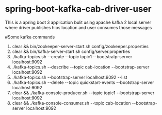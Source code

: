 # spring-boot-kafka-cab-driver-user
This is a apring boot 3 application bulit using apache kafka 2 local server where driver publishes hios location and user consumes those messages

#Some kafka commands

1. clear && bin/zookeeper-server-start.sh config/zookeeper.properties
2. clear && bin/kafka-server-start.sh config/server.properties
3. ./kafka-topics.sh --create --topic topic1 --bootstratp-server localhost:9092
4. ./kafka-topics.sh --describe --topic cab-location  --bootstrap-server localhost:9092
5. ./kafka-topics.sh --bootstrap-server localhost:9092 --list  
6. ./kafka-topics.sh --delete --topic quickstart-events --bootstrap-server localhost:9092
7. clear && ./kafka-console-producer.sh --topic topic1 --bootstrap-server localhost:9092
8. clear && ./kafka-console-consumer.sh --topic cab-location  --bootstrap-server localhost:9092
